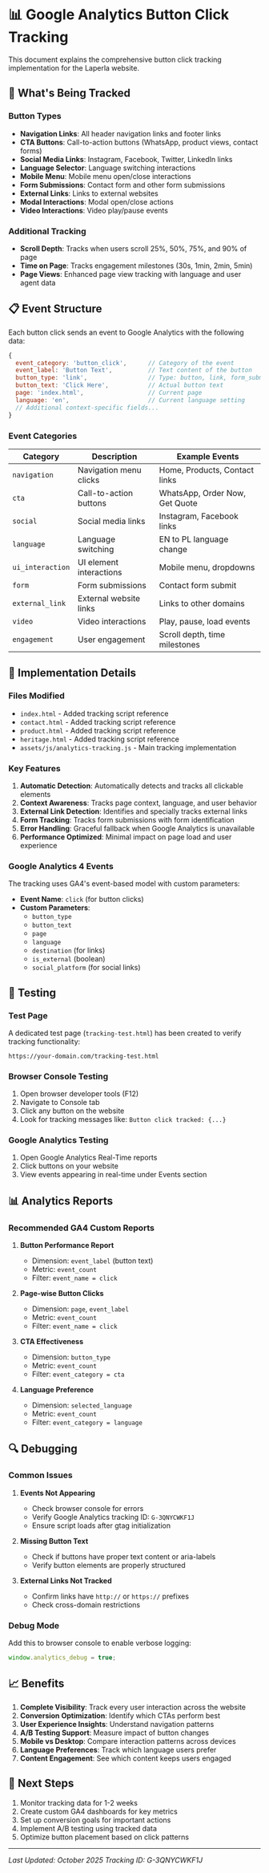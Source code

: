 # 📊 Google Analytics Button Click Tracking

This document explains the comprehensive button click tracking implementation for the Laperla website.

## 🎯 What's Being Tracked

### Button Types
- **Navigation Links**: All header navigation links and footer links
- **CTA Buttons**: Call-to-action buttons (WhatsApp, product views, contact forms)
- **Social Media Links**: Instagram, Facebook, Twitter, LinkedIn links
- **Language Selector**: Language switching interactions
- **Mobile Menu**: Mobile menu open/close interactions
- **Form Submissions**: Contact form and other form submissions
- **External Links**: Links to external websites
- **Modal Interactions**: Modal open/close actions
- **Video Interactions**: Video play/pause events

### Additional Tracking
- **Scroll Depth**: Tracks when users scroll 25%, 50%, 75%, and 90% of page
- **Time on Page**: Tracks engagement milestones (30s, 1min, 2min, 5min)
- **Page Views**: Enhanced page view tracking with language and user agent data

## 📋 Event Structure

Each button click sends an event to Google Analytics with the following data:

```javascript
{
  event_category: 'button_click',      // Category of the event
  event_label: 'Button Text',          // Text content of the button
  button_type: 'link',                 // Type: button, link, form_submit
  button_text: 'Click Here',           // Actual button text
  page: 'index.html',                  // Current page
  language: 'en',                      // Current language setting
  // Additional context-specific fields...
}
```

### Event Categories

| Category | Description | Example Events |
|----------|-------------|----------------|
| `navigation` | Navigation menu clicks | Home, Products, Contact links |
| `cta` | Call-to-action buttons | WhatsApp, Order Now, Get Quote |
| `social` | Social media links | Instagram, Facebook links |
| `language` | Language switching | EN to PL language change |
| `ui_interaction` | UI element interactions | Mobile menu, dropdowns |
| `form` | Form submissions | Contact form submit |
| `external_link` | External website links | Links to other domains |
| `video` | Video interactions | Play, pause, load events |
| `engagement` | User engagement | Scroll depth, time milestones |

## 🔧 Implementation Details

### Files Modified
- `index.html` - Added tracking script reference
- `contact.html` - Added tracking script reference  
- `product.html` - Added tracking script reference
- `heritage.html` - Added tracking script reference
- `assets/js/analytics-tracking.js` - Main tracking implementation

### Key Features

1. **Automatic Detection**: Automatically detects and tracks all clickable elements
2. **Context Awareness**: Tracks page context, language, and user behavior
3. **External Link Detection**: Identifies and specially tracks external links
4. **Form Tracking**: Tracks form submissions with form identification
5. **Error Handling**: Graceful fallback when Google Analytics is unavailable
6. **Performance Optimized**: Minimal impact on page load and user experience

### Google Analytics 4 Events

The tracking uses GA4's event-based model with custom parameters:

- **Event Name**: `click` (for button clicks)
- **Custom Parameters**: 
  - `button_type`
  - `button_text` 
  - `page`
  - `language`
  - `destination` (for links)
  - `is_external` (boolean)
  - `social_platform` (for social links)

## 🧪 Testing

### Test Page
A dedicated test page (`tracking-test.html`) has been created to verify tracking functionality:

```
https://your-domain.com/tracking-test.html
```

### Browser Console Testing
1. Open browser developer tools (F12)
2. Navigate to Console tab
3. Click any button on the website
4. Look for tracking messages like: `Button click tracked: {...}`

### Google Analytics Testing
1. Open Google Analytics Real-Time reports
2. Click buttons on your website
3. View events appearing in real-time under Events section

## 📊 Analytics Reports

### Recommended GA4 Custom Reports

1. **Button Performance Report**
   - Dimension: `event_label` (button text)
   - Metric: `event_count`
   - Filter: `event_name = click`

2. **Page-wise Button Clicks**
   - Dimension: `page`, `event_label`
   - Metric: `event_count`
   - Filter: `event_name = click`

3. **CTA Effectiveness**
   - Dimension: `button_type`
   - Metric: `event_count`
   - Filter: `event_category = cta`

4. **Language Preference**
   - Dimension: `selected_language`
   - Metric: `event_count`
   - Filter: `event_category = language`

## 🔍 Debugging

### Common Issues

1. **Events Not Appearing**
   - Check browser console for errors
   - Verify Google Analytics tracking ID: `G-3QNYCWKF1J`
   - Ensure script loads after gtag initialization

2. **Missing Button Text**
   - Check if buttons have proper text content or aria-labels
   - Verify button elements are properly structured

3. **External Links Not Tracked**
   - Confirm links have `http://` or `https://` prefixes
   - Check cross-domain restrictions

### Debug Mode
Add this to browser console to enable verbose logging:

```javascript
window.analytics_debug = true;
```

## 📈 Benefits

1. **Complete Visibility**: Track every user interaction across the website
2. **Conversion Optimization**: Identify which CTAs perform best
3. **User Experience Insights**: Understand navigation patterns
4. **A/B Testing Support**: Measure impact of button changes
5. **Mobile vs Desktop**: Compare interaction patterns across devices
6. **Language Preferences**: Track which language users prefer
7. **Content Engagement**: See which content keeps users engaged

## 🚀 Next Steps

1. Monitor tracking data for 1-2 weeks
2. Create custom GA4 dashboards for key metrics
3. Set up conversion goals for important actions
4. Implement A/B testing using tracked data
5. Optimize button placement based on click patterns

---

*Last Updated: October 2025*
*Tracking ID: G-3QNYCWKF1J*